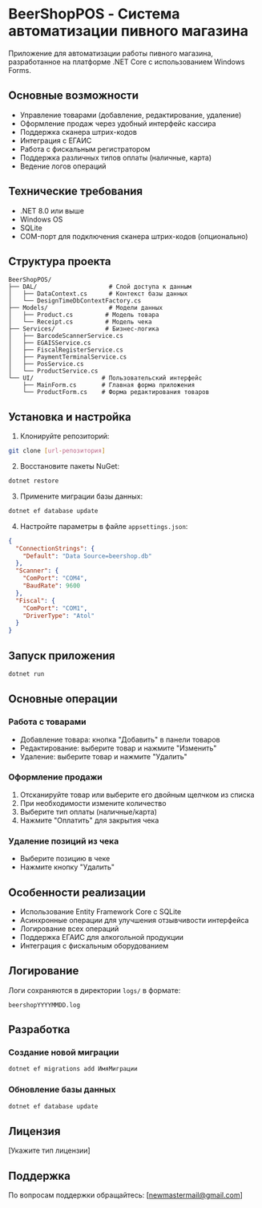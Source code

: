 # BeerShopPOS - Система автоматизации пивного магазина

Приложение для автоматизации работы пивного магазина, разработанное на платформе .NET Core с использованием Windows Forms.

## Основные возможности

- Управление товарами (добавление, редактирование, удаление)
- Оформление продаж через удобный интерфейс кассира
- Поддержка сканера штрих-кодов
- Интеграция с ЕГАИС
- Работа с фискальным регистратором
- Поддержка различных типов оплаты (наличные, карта)
- Ведение логов операций

## Технические требования

- .NET 8.0 или выше
- Windows OS
- SQLite
- COM-порт для подключения сканера штрих-кодов (опционально)

## Структура проекта

```
BeerShopPOS/
├── DAL/                    # Слой доступа к данным
│   ├── DataContext.cs      # Контекст базы данных
│   └── DesignTimeDbContextFactory.cs
├── Models/                 # Модели данных
│   ├── Product.cs         # Модель товара
│   └── Receipt.cs         # Модель чека
├── Services/              # Бизнес-логика
│   ├── BarcodeScannerService.cs
│   ├── EGAISService.cs
│   ├── FiscalRegisterService.cs
│   ├── PaymentTerminalService.cs
│   ├── PosService.cs
│   └── ProductService.cs
└── UI/                   # Пользовательский интерфейс
    ├── MainForm.cs       # Главная форма приложения
    └── ProductForm.cs    # Форма редактирования товаров
```

## Установка и настройка

1. Клонируйте репозиторий:
```bash
git clone [url-репозитория]
```

2. Восстановите пакеты NuGet:
```bash
dotnet restore
```

3. Примените миграции базы данных:
```bash
dotnet ef database update
```

4. Настройте параметры в файле `appsettings.json`:
```json
{
  "ConnectionStrings": {
    "Default": "Data Source=beershop.db"
  },
  "Scanner": {
    "ComPort": "COM4",
    "BaudRate": 9600
  },
  "Fiscal": {
    "ComPort": "COM1",
    "DriverType": "Atol"
  }
}
```

## Запуск приложения

```bash
dotnet run
```

## Основные операции

### Работа с товарами

- Добавление товара: кнопка "Добавить" в панели товаров
- Редактирование: выберите товар и нажмите "Изменить"
- Удаление: выберите товар и нажмите "Удалить"

### Оформление продажи

1. Отсканируйте товар или выберите его двойным щелчком из списка
2. При необходимости измените количество
3. Выберите тип оплаты (наличные/карта)
4. Нажмите "Оплатить" для закрытия чека

### Удаление позиций из чека

- Выберите позицию в чеке
- Нажмите кнопку "Удалить"

## Особенности реализации

- Использование Entity Framework Core с SQLite
- Асинхронные операции для улучшения отзывчивости интерфейса
- Логирование всех операций
- Поддержка ЕГАИС для алкогольной продукции
- Интеграция с фискальным оборудованием

## Логирование

Логи сохраняются в директории `logs/` в формате:
```
beershopYYYYMMDD.log
```

## Разработка

### Создание новой миграции

```bash
dotnet ef migrations add ИмяМиграции
```

### Обновление базы данных

```bash
dotnet ef database update
```

## Лицензия

[Укажите тип лицензии]

## Поддержка

По вопросам поддержки обращайтесь: [newmastermail@gmail.com]
